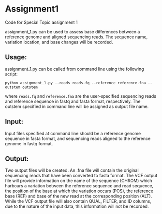 # Assignment1
Code for Special Topic assignment 1

assignment_1.py can be used to assess base differences between a reference genome and aligned sequencing reads. The sequence name, variation location, and base changes will be recorded. 

## Usage:

assignment_1.py can be called from command line using the following script:

`python assignment_1.py --reads reads.fq --reference reference.fna --outstem outstem`
  
  where `reads.fq` and `reference.fna` are the user-specified sequencing reads and reference sequence in fastq and fasta format, respectively. The outstem specified in command line will be assigned as output file name. 
  
  ## Input:
  Input files specified at command line should be a reference genome sequence in fasta format, and sequencing reads aligned to the reference genome in fastq format.
  
  ## Output:
  Two output files will be created. An .fna file will contain the original sequencing reads that have been converted to fasta format. The VCF output file will provide information on the name of the sequence (CHROM) which harbours a variation between the reference sequence and read sequence, the position of the base at which the variation occurs (POS), the reference base (REF) and base of the new read at the corresponding position (ALT). 
  While the VCF output file will also contain QUAL, FILTER, and ID columns, due to the nature of the input data, this information will not be recorded. 
